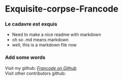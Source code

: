 # Exquisite-corpse-Francode

### Le cadavre est exquis
* Need to make a nice readme with markdown
* oh so .md means markdown
* well, this is a markdown file now

### Add some words 

 

Visit my github: *[Francode on Github]( https://github.com/Francode77)*  
Visit other contributors github: 